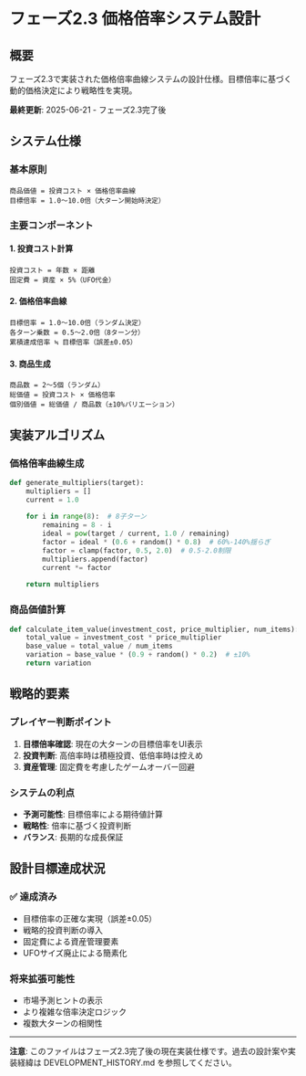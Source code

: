# フェーズ2.3 価格倍率システム設計

## 概要

フェーズ2.3で実装された価格倍率曲線システムの設計仕様。目標倍率に基づく動的価格決定により戦略性を実現。

**最終更新**: 2025-06-21 - フェーズ2.3完了後

## システム仕様

### 基本原則
```
商品価値 = 投資コスト × 価格倍率曲線
目標倍率 = 1.0～10.0倍（大ターン開始時決定）
```

### 主要コンポーネント

#### 1. 投資コスト計算
```
投資コスト = 年数 × 距離
固定費 = 資産 × 5%（UFO代金）
```

#### 2. 価格倍率曲線
```
目標倍率 = 1.0～10.0倍（ランダム決定）
各ターン乗数 = 0.5～2.0倍（8ターン分）
累積達成倍率 ≒ 目標倍率（誤差±0.05）
```

#### 3. 商品生成
```
商品数 = 2～5個（ランダム）
総価値 = 投資コスト × 価格倍率
個別価値 = 総価値 / 商品数（±10%バリエーション）
```

## 実装アルゴリズム

### 価格倍率曲線生成
```python
def generate_multipliers(target):
    multipliers = []
    current = 1.0
    
    for i in range(8):  # 8子ターン
        remaining = 8 - i
        ideal = pow(target / current, 1.0 / remaining)
        factor = ideal * (0.6 + random() * 0.8)  # 60%-140%揺らぎ
        factor = clamp(factor, 0.5, 2.0)  # 0.5-2.0制限
        multipliers.append(factor)
        current *= factor
    
    return multipliers
```

### 商品価値計算
```python
def calculate_item_value(investment_cost, price_multiplier, num_items):
    total_value = investment_cost * price_multiplier
    base_value = total_value / num_items
    variation = base_value * (0.9 + random() * 0.2)  # ±10%
    return variation
```

## 戦略的要素

### プレイヤー判断ポイント
1. **目標倍率確認**: 現在の大ターンの目標倍率をUI表示
2. **投資判断**: 高倍率時は積極投資、低倍率時は控えめ
3. **資産管理**: 固定費を考慮したゲームオーバー回避

### システムの利点
- **予測可能性**: 目標倍率による期待値計算
- **戦略性**: 倍率に基づく投資判断
- **バランス**: 長期的な成長保証

## 設計目標達成状況

### ✅ 達成済み
- 目標倍率の正確な実現（誤差±0.05）
- 戦略的投資判断の導入
- 固定費による資産管理要素
- UFOサイズ廃止による簡素化

### 将来拡張可能性
- 市場予測ヒントの表示
- より複雑な倍率決定ロジック
- 複数大ターンの相関性

---

**注意**: このファイルはフェーズ2.3完了後の現在実装仕様です。過去の設計案や実装経緯は DEVELOPMENT_HISTORY.md を参照してください。